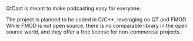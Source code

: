 QtCast is meant to make podcasting easy for everyone.

The project is planned to be coded in C/C++, leveraging on QT and FMOD.
While FMOD is not open source, there is no comparable library in the open source world, and they offer a free license for non-commercial projects.